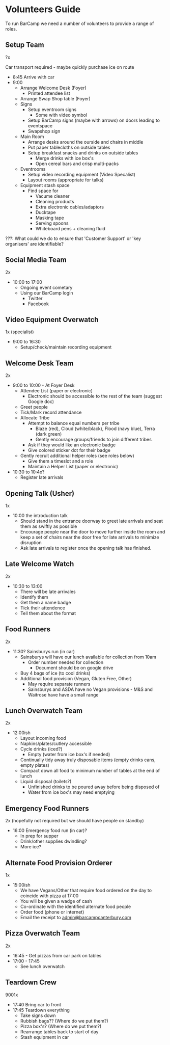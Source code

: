 Volunteers Guide
================

To run BarCamp we need a number of volunteers to provide a range of roles.


Setup Team
----------

?x

Car transport required - maybe quickly purchase ice on route

* 8:45 Arrive with car
* 9:00
    * Arrange Welcome Desk (Foyer)
        * Printed attendee list
    * Arrange Swap Shop table (Foyer)
    * Signs
        * Setup eventroom signs
            * Some with video symbol
        * Setup BarCamp signs (maybe with arrows) on doors leading to eventspace
        * Swapshop sign
    * Main Room
        * Arrange desks around the ourside and chairs in middle
        * Put paper tablecloths on outside tables
        * Setup breakfast snacks and drinks on outside tables
            * Merge drinks with ice box's
            * Open cereal bars and crisp multi-packs
    * Eventrooms
        * Setup video recording equipment (Video Specalist)
        * Layout rooms (appropriate for talks)
    * Equipment stash space
        * Find space for
            * Vacume cleaner
            * Cleaning products
            * Extra electronic cables/adaptors
            * Ducktape
            * Masking tape
            * Serving spoons
            * Whiteboard pens + cleaning fluid

???: What could we do to ensure that 'Customer Support' or 'key organisers' are identifiable?


Social Media Team
-----------------

2x

* 10:00 to 17:00
    * Ongoing event cometary
    * Using our BarCamp login
        * Twitter
        * Facebook


Video Equipment Overwatch
-------------------------

1x (specialist)

* 9:00 to 16:30
    * Setup/check/maintain recording equipment


Welcome Desk Team
-----------------

2x

* 9:00 to 10:00 - At Foyer Desk
    * Attendee List (paper or electronic)
        * Electronic should be accessible to the rest of the team (suggest Google doc)
    * Greet people
    * Tick/Mark record attendance
    * Allocate Tribe
        * Attempt to balance equal numbers per tribe
            * Blaze (red), Cloud (white/black), Flood (navy blue), Terra (dark green)
            * Gently encourage groups/friends to join different tribes
        * Ask if they would like an electronic badge
        * Give colored sticker dot for their badge
    * Gently recruit additional helper roles (see roles below)
        * Give them a timeslot and a role
        * Maintain a Helper List (paper or electronic)
* 10:30 to 10:4x?
    * Register late arrivals


Opening Talk (Usher)
--------------------

1x

* 10:00 the introduction talk
    * Should stand in the entrance doorway to greet late arrivals and seat them as swiftly as possible
    * Encourage people near the door to move further inside the room and keep a set of chairs near the door free for late arrivals to minimize disruption
    * Ask late arrivals to register once the opening talk has finished.


Late Welcome Watch
------------------

2x

* 10:30 to 13:00
    * There will be late arrivales
    * Identify them
    * Get them a name badge
    * Tick their attendence
    * Tell them about the format


Food Runners
------------

2x

* 11:30? Sainsburys run (in car)
    * Sainsburys will have our lunch available for collection from 10am
        * Order number needed for collection
            * Document should be on google drive
    * Buy 4 bags of ice (to cool drinks)
    * Additional food provision (Vegan, Gluten Free, Other)
        * May require separate runners
        * Sainsburys and ASDA have no Vegan provisions - M&S and Waitrose have have a small range


Lunch Overwatch Team
--------------------

2x
* 12:00ish
    * Layout incoming food
    * Napkins/plates/cutlery accessible
    * Cycle drinks (iced?)
        * Empty (water from ice box's if needed)
    * Continually tidy away truly disposable items (empty drinks cans, empty plates)
    * Compact down all food to minimum number of tables at the end of lunch
    * Liquid disposal (toilets?)
        * Unfinished drinks to be poured away before being disposed of
        * Water from ice box's may need emptying


Emergency Food Runners
----------------------

2x (hopefully not required but we should have people on standby)

* 16:00 Emergency food run (in car)?
    * In prep for supper
    * Drink/other supplies dwindling?
    * More ice?


Alternate Food Provision Orderer
--------------------------------

1x

* 15:00ish
    * We have Vegans/Other that require food ordered on the day to coincide with pizza at 17:00
    * You will be given a wadge of cash
    * Co-ordinate with the identified alternate food people
    * Order food (phone or internet)
    * Email the receipt to admin@barcampcanterbury.com


Pizza Overwatch Team
--------------------

2x

* 16:45 - Get pizzas from car park on tables
* 17:00 - 17:45
    * See lunch overwatch


Teardown Crew
-------------

9001x

* 17:40 Bring car to front
* 17:45 Teardown everything
    * Take signs down
    * Rubbish bags?? (Where do we put them?)
    * Pizza box's? (Where do we put them?)
    * Rearrange tables back to start of day
    * Stash equipment in car
